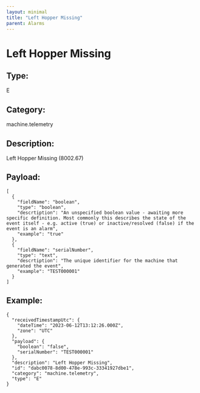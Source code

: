 ```yaml
---
layout: minimal
title: "Left Hopper Missing"
parent: Alarms
---
```


# Left Hopper Missing

## Type:

E

## Category:

machine.telemetry

## Description: 

Left Hopper Missing (8002.67)

## Payload:

```
[
  {
    "fieldName": "boolean",
    "type": "boolean",
    "descrtiption": "An unspecified boolean value - awaiting more specific definition. Most commonly this describes the state of the event itself - e.g. active (true) or inactive/resolved (false) if the event is an alarm",
    "example": "true"
  },
  {
    "fieldName": "serialNumber",
    "type": "text",
    "descrtiption": "The unique identifier for the machine that generated the event",
    "example": "TEST000001"
  }
]
```

## Example:

```
{
  "receivedTimestampUtc": {
    "dateTime": "2023-06-12T13:12:26.000Z",
    "zone": "UTC"
  },
  "payload": {
    "boolean": "false",
    "serialNumber": "TEST000001"
  },
  "description": "Left Hopper Missing",
  "id": "dabc0078-8d00-478e-993c-33341927dbe1",
  "category": "machine.telemetry",
  "type": "E"
}
```
